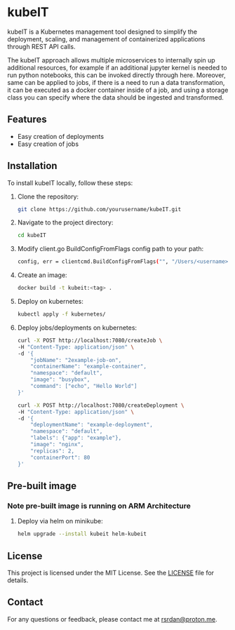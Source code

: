 # kubeIT

kubeIT is a Kubernetes management tool designed to simplify the deployment, scaling, and management of containerized applications through REST API calls.

The kubeIT approach allows multiple microservices to internally spin up additional resources, for example if an additional jupyter kernel is needed to run python notebooks, this can be invoked directly through here. Moreover, same can be applied to jobs, if there is a need to run a data transformation, it can be executed as a docker container inside of a job, and using a storage class you can specify where the data should be ingested and transformed.

## Features

- Easy creation of deployments
- Easy creation of jobs

## Installation

To install kubeIT locally, follow these steps:

1. Clone the repository:
    ```sh
    git clone https://github.com/yourusername/kubeIT.git
    ```

2. Navigate to the project directory:
    ```sh
    cd kubeIT
    ```

3. Modify client.go BuildConfigFromFlags config path to your path:
    ```sh
    config, err = clientcmd.BuildConfigFromFlags("", "/Users/<username>/.kube/config")
    ```


4. Create an image:
    ```sh
    docker build -t kubeit:<tag> .
    ```

5. Deploy on kubernetes:
    ```sh
    kubectl apply -f kubernetes/
    ```

6. Deploy jobs/deployments on kubernetes:
    ```sh
    curl -X POST http://localhost:7080/createJob \
    -H "Content-Type: application/json" \
    -d '{
        "jobName": "2example-job-on",
        "containerName": "example-container",
        "namespace": "default",
        "image": "busybox",
        "command": ["echo", "Hello World"]
    }'
    ```

    ```sh
    curl -X POST http://localhost:7080/createDeployment \
    -H "Content-Type: application/json" \
    -d '{
        "deploymentName": "example-deployment",
        "namespace": "default",
        "labels": {"app": "example"},
        "image": "nginx",
        "replicas": 2,
        "containerPort": 80
    }'
    ```
##  Pre-built image
### Note pre-built image is running on ARM Architecture

1. Deploy via helm on minikube:
    ```sh
    helm upgrade --install kubeit helm-kubeit
    ```

## License

This project is licensed under the MIT License. See the [LICENSE](LICENSE) file for details.

## Contact

For any questions or feedback, please contact me at rsrdan@proton.me.
